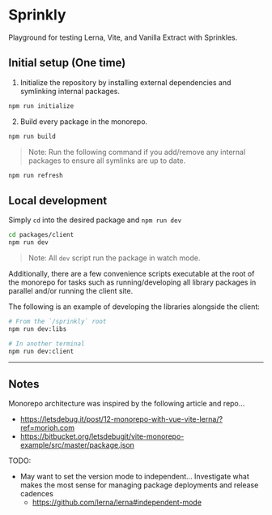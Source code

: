# Sprinkly

Playground for testing Lerna, Vite, and Vanilla Extract with Sprinkles.

## Initial setup (One time)

1. Initialize the repository by installing external dependencies and symlinking internal packages.

```sh
npm run initialize
```

2. Build every package in the monorepo.

```sh
npm run build
```

> Note: Run the following command if you add/remove any internal packages to ensure all symlinks are up to date.

```sh
npm run refresh
```

## Local development

Simply `cd` into the desired package and `npm run dev`

```sh
cd packages/client
npm run dev
```

> Note: All `dev` script run the package in watch mode.

Additionally, there are a few convenience scripts executable at the root of the monorepo for tasks such as running/developing all library packages in parallel and/or running the client site.

The following is an example of developing the libraries alongside the client:

```sh
# From the `/sprinkly` root
npm run dev:libs

# In another terminal
npm run dev:client
```

---

## Notes

Monorepo architecture was inspired by the following article and repo...
- https://letsdebug.it/post/12-monorepo-with-vue-vite-lerna/?ref=morioh.com
- https://bitbucket.org/letsdebugit/vite-monorepo-example/src/master/package.json

TODO:
- May want to set the version mode to independent...
  Investigate what makes the most sense for managing package deployments and release cadences
  * https://github.com/lerna/lerna#independent-mode
